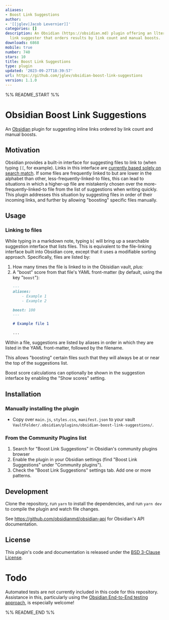 ```yaml
---
aliases:
- Boost Link Suggestions
author:
- '[[jglev|Jacob Levernier]]'
categories: []
description: An Obsidian (https://obsidian.md) plugin offering an llternative inline
  link suggester that orders results by link count and manual boosts.
downloads: 6868
mobile: true
number: 740
stars: 10
title: Boost Link Suggestions
type: plugin
updated: '2023-09-27T18:39:57'
url: https://github.com/jglev/obsidian-boost-link-suggestions
version: 1.1.0
---
```


%% README_START %%

# Obsidian Boost Link Suggestions

An [Obsidian](https://obsidian.md) plugin for suggesting inline links ordered by link count and manual boosts.

## Motivation

Obsidian provides a built-in interface for suggesting files to link to (when typing `[[`, for example). Links in this interface are [currently based solely on search match](https://discord.com/channels/686053708261228577/716028884885307432/1053860523646656563). If some files are frequently linked to but are lower in the alphabet than other, less-frequently-linked-to files, this can lead to situations in which a higher-up file are mistakenly chosen over the more-frequently-linked-to file from the list of suggestions when writing quickly. This plugin addresses this situation by suggesting files in order of their incoming links, and further by allowing "boosting" specific files manually.

## Usage

### Linking to files

While typing in a markdown note, typing `b[` will bring up a searchable suggestion interface that lists files. This is equivalent to the file-linking interface built into Obsidian core, except that it uses a modifiable sorting approach. Specifically, files are listed by:

1. How many times the file is linked to in the Obisidian vault, _plus:_
2. A "boost" score from that file's YAML front-matter (by default, using the key "`boost`"):
	```md
	---
	aliases:
		- Example 1
		- Example 2

	boost: 100
	---

	# Example file 1

	...
	```

Within a file, suggestions are listed by aliases in order in which they are listed in the YAML front-matter, followed by the filename.

This allows "boosting" certain files such that they will always be at or near the top of the suggestions list.

Boost score calculations can optionally be shown in the suggestion interface by enabling the "Show scores" setting.

## Installation

### Manually installing the plugin

- Copy over `main.js`, `styles.css`, `manifest.json` to your vault `VaultFolder/.obsidian/plugins/obsidian-boost-link-suggestions/`.

### From the Community Plugins list

1. Search for "Boost Link Suggestions" in Obsidian's community plugins browser
2. Enable the plugin in your Obsidian settings (find "Boost Link Suggestions" under "Community plugins").
3. Check the "Boost Link Suggestions" settings tab. Add one or more patterns.

## Development

Clone the repository, run `yarn` to install the dependencies, and run `yarn dev` to compile the plugin and watch file changes.

See https://github.com/obsidianmd/obsidian-api for Obsidian's API documentation.

## License

This plugin's code and documentation is released under the [BSD 3-Clause License](./LICENSE).

# Todo

Automated tests are not currently included in this code for this repository. Assistance in this, particularly using the [Obsidian End-to-End testing approach](https://github.com/trashhalo/obsidian-plugin-e2e-test), is especially welcome!



%% README_END %%